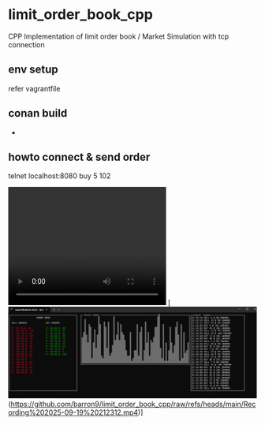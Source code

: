 # limit_order_book_cpp
CPP Implementation of limit order book / Market Simulation with tcp connection


## env setup
refer vagrantfile

## conan build
-

## howto connect & send order
telnet localhost:8080
buy 5 102

<video src="./Recording 2025-09-19 212312.mp4" width="320" height="240" controls></video>
[![Watch the video](https://github.com/barron9/limit_order_book_cpp/blob/main/image.png)(https://github.com/barron9/limit_order_book_cpp/raw/refs/heads/main/Recording%202025-09-19%20212312.mp4)]
